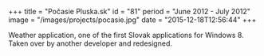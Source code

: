 +++
title = "Počasie Pluska.sk"
id = "81"
period = "June 2012 - July 2012"
image = "/images/projects/pocasie.jpg"
date = "2015-12-18T12:56:44"
+++

Weather application, one of the first Slovak applications for Windows 8. Taken over by another developer and redesigned. 

